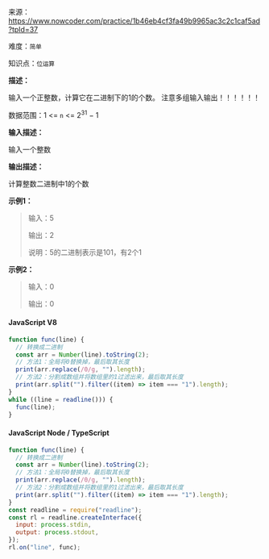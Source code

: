 来源：<https://www.nowcoder.com/practice/1b46eb4cf3fa49b9965ac3c2c1caf5ad?tpId=37>

难度：`简单`

知识点：`位运算`

**描述：**

输入一个正整数，计算它在二进制下的1的个数。
注意多组输入输出！！！！！！

数据范围：1 <= `n` <= 2<sup>31</sup> − 1

**输入描述：**

输入一个整数

**输出描述：**

计算整数二进制中1的个数

**示例1：**

> 输入：5
>
> 输出：2
>
> 说明：5的二进制表示是101，有2个1

**示例2：**

> 输入：0
>
> 输出：0

<!-- tabs:start -->

#### **JavaScript V8**

```javascript
function func(line) {
  // 转换成二进制
  const arr = Number(line).toString(2);
  // 方法1：全局将0替换掉，最后取其长度
  print(arr.replace(/0/g, "").length);
  // 方法2：分割成数组并将数组里的1过滤出来，最后取其长度
  print(arr.split("").filter((item) => item === "1").length);
}
while ((line = readline())) {
  func(line);
}
```

#### **JavaScript Node / TypeScript**

```javascript
function func(line) {
  // 转换成二进制
  const arr = Number(line).toString(2);
  // 方法1：全局将0替换掉，最后取其长度
  print(arr.replace(/0/g, "").length);
  // 方法2：分割成数组并将数组里的1过滤出来，最后取其长度
  print(arr.split("").filter((item) => item === "1").length);
}
const readline = require("readline");
const rl = readline.createInterface({
  input: process.stdin,
  output: process.stdout,
});
rl.on("line", func);
```

<!-- tabs:end -->
